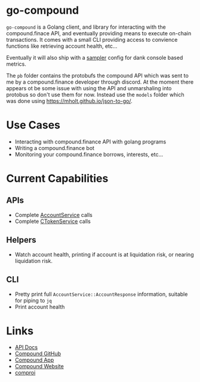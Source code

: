# go-compound

`go-compound` is a Golang client, and library for interacting with the compound.finace API, and eventually providing means to execute on-chain transactions. It comes with a small CLI providing access to convience functions like retrieving account health, etc...

Eventually it will also ship with a [sampler](https://github.com/sqshq/sampler) config for dank console based metrics.

The `pb` folder contains the protobufs the compound API which was sent to me by a compound.finance developer through discord. At the moment there appears ot be some issue with using the API and unmarshaling into protobus so don't use them for now. Instead use the `models` folder which was done using https://mholt.github.io/json-to-go/.

# Use Cases

* Interacting with compound.finance API with golang programs
* Writing a compound.finance bot
* Monitoring your compound.finance borrows, interests, etc...

# Current Capabilities

## APIs

* Complete [AccountService](https://compound.finance/developers/api#AccountService) calls
* Complete [CTokenService](https://compound.finance/developers/api#CTokenService) calls

## Helpers

* Watch account health, printing if account is at liquidation risk, or nearing liquidation risk.

## CLI

* Pretty print full  `AccountService::AccountResponse` information, suitable for piping to `jq`
* Print account health

# Links

* [API Docs](https://compound.finance/developers/api)
* [Compound GitHub](https://github.com/compound-finance/)
* [Compound App](https://app.compound.finance/)
* [Compound Website](https://compound.finance/)
* [comproi](https://www.comproi.com/#)